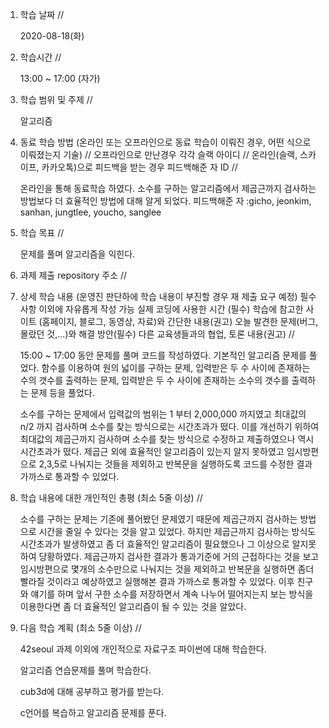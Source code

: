 1. 학습 날짜 // 

    2020-08-18(화)
 
2. 학습시간 // 

   13:00 ~ 17:00 (자가)

3. 학습 범위 및 주제 // 
    
    알고리즘

4. 동료 학습 방법 (온라인 또는 오프라인으로 동료 학습이 이뤄진 경우, 어떤 식으로 이뤄졌는지 기술) // 오프라인으로 만난경우 각각 슬랙 아이디 // 온라인(슬랙, 스카이프, 카카오톡)으로 피드백을 받는 경우 피드백해준 자 ID // 

    온라인을 통해 동료학습 하였다.  소수를 구하는 알고리즘에서 제곱근까지 검사하는 방법보다 더 효율적인 방법에 대해 알게 되었다. 피드백해준 자 :gicho, jeonkim, sanhan, jungtlee, youcho, sanglee

5. 학습 목표 //

    문제를 풀며 알고리즘을 익힌다. 
    
6. 과제 제출 repository 주소 // 
    
    
    
7. 상세 학습 내용 (운영진 판단하에 학습 내용이 부진할 경우 재 제출 요구 예정) 필수사항 이외에 자유롭게 작성 가능 실제 코딩에 사용한 시간 (필수) 학습에 참고한 사이트 (홈페이지, 블로그, 동영상, 자료)와 간단한 내용(권고) 오늘 발견한 문제(버그, 몰랐던 것,...)와 해결 방안(필수) 다른 교육생들과의 협업, 토론 내용(권고) //
    
    15:00 ~ 17:00 동안 문제를 풀며 코드를 작성하였다.
    기본적인 알고리즘 문제를 풀었다. 함수를 이용하여 원의 넓이를 구하는 문제, 입력받은 두 수 사이에 존재하는 수의 갯수를 출력하는 문제, 입력받은 두 수 사이에 존재하는 소수의 갯수를 출력하는 문제 등을 풀었다.
    
    소수를 구하는 문제에서 입력값의 범위는 1 부터 2,000,000 까지였고 최대값의 n/2 까지 검사하며 소수를 찾는 방식으로는 시간초과가 떴다. 이를 개선하기 위하여 최대값의 제곱근까지 검사하며 소수를 찾는 방식으로 수정하고 제출하였으나 역시 시간초과가 떴다. 제곱근 외에 효율적인 알고리즘이 있는지 알지 못하였고 임시방편으로 2,3,5로 나눠지는 것들을 제외하고 반복문을 실행하도록 코드를 수정한 결과 가까스로 통과할 수 있었다.
    
8. 학습 내용에 대한 개인적인 총평 (최소 5줄 이상) //

    소수를 구하는 문제는 기존에 풀어봤던 문제였기 때문에 제곱근까지 검사하는 방법으로 시간을 줄일 수 있다는 것을 알고 있었다. 하지만 제곱근까지 검사하는 방식도 시간초과가 발생하였고 좀 더 효율적인 알고리즘이 필요했으나 그 이상으로 알지못하여 당황하였다. 제곱근까지 검사한 결과가 통과기준에 거의 근접하다는 것을 보고 임시방편으로 몇개의 소수만으로 나눠지는 것을 제외하고 반복문을 실행하면 좀더 빨라질 것이라고 예상하였고 실행해본 결과 가까스로 통과할 수 있었다. 이후 친구와 얘기를 하며 앞서 구한 소수를 저장하면서 계속 나누어 떨어지는지 보는 방식을 이용한다면 좀 더 효율적인 알고리즘이 될 수 있는 것을 알았다.
   
9. 다음 학습 계획 (최소 5줄 이상) // 
    
    42seoul 과제 이외에 개인적으로 자료구조 파이썬에 대해 학습한다.
    
    알고리즘 연습문제를 풀며 학습한다.
    
    cub3d에 대해 공부하고 평가를 받는다.
    
    c언어를 복습하고 알고리즘 문제를 푼다.